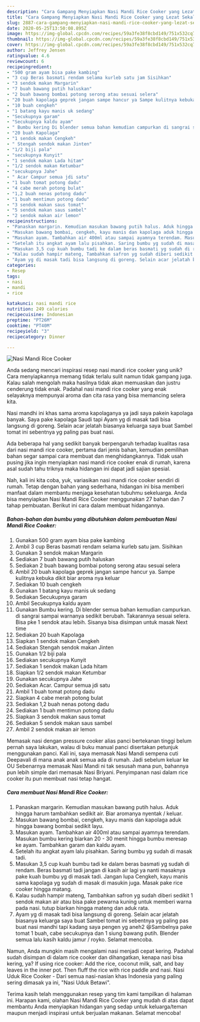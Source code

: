 ```yaml
---
description: "Cara Gampang Menyiapkan Nasi Mandi Rice Cooker yang Lezat Sekali"
title: "Cara Gampang Menyiapkan Nasi Mandi Rice Cooker yang Lezat Sekali"
slug: 2887-cara-gampang-menyiapkan-nasi-mandi-rice-cooker-yang-lezat-sekali
date: 2020-05-25T13:50:08.895Z
image: https://img-global.cpcdn.com/recipes/59a3fe38f8cbd149/751x532cq70/nasi-mandi-rice-cooker-foto-resep-utama.jpg
thumbnail: https://img-global.cpcdn.com/recipes/59a3fe38f8cbd149/751x532cq70/nasi-mandi-rice-cooker-foto-resep-utama.jpg
cover: https://img-global.cpcdn.com/recipes/59a3fe38f8cbd149/751x532cq70/nasi-mandi-rice-cooker-foto-resep-utama.jpg
author: Jeffrey Jensen
ratingvalue: 4.6
reviewcount: 6
recipeingredient:
- "500 gram ayam bisa pake kambing"
- "3 cup Beras basmati rendam selama kurleb satu jam Sisihkan"
- "3 sendok makan Margarin"
- "7 buah bawang putih haluskan"
- "2 buah bawang bombai potong serong atau sesuai selera"
- "20 buah kapolaga geprek jangan sampe hancur ya Sampe kulitnya kebuka dikit biar aroma nya keluar"
- "10 buah cengkeh"
- "1 batang kayu manis uk sedang"
- "Secukupnya garam"
- "Secukupnya kaldu ayam"
- " Bumbu kering Di blender semua bahan kemudian campurkan di sangrai sampai warnanya sedikit berubah Takarannya sesuai selera Bisa pke 1 sendok atau lebih Sisanya bisa disimpan untuk masak Next time"
- "20 buah Kapolaga"
- "1 sendok makan Cengkeh"
- " Stengah sendok makan Jinten"
- "1/2 biji pala"
- "secukupnya Kunyit"
- "1 sendok makan Lada hitam"
- "1/2 sendok makan Ketumbar"
- "secukupnya Jahe"
- " Acar Campur semua jdi satu"
- "1 buah tomat potong dadu"
- "4 cabe merah potong bulat"
- "1,2 buah nenas potong dadu"
- "1 buah mentimun potong dadu"
- "3 sendok makan saus tomat"
- "5 sendok makan saus sambel"
- "2 sendok makan air lemon"
recipeinstructions:
- "Panaskan margarin. Kemudian masukan bawang putih halus. Aduk hingga harum tambahkan sedikit air. Biar aromanya nyentak / keluar."
- "Masukan bawang bombai, cengkeh, kayu manis dan kapolaga aduk hingga bawang bombai sedikit layu."
- "Masukan ayam. Tambahkan air 400ml atau sampai ayamnya terendam. Masukan bumbu kering biarkan 20 - 30 menit hingga bumbu meresap ke ayam. Tambahkan garam dan kaldu ayam."
- "Setelah itu angkat ayam lalu pisahkan. Saring bumbu yg sudah di masak tadi."
- "Masukan 3,5 cup kuah bumbu tadi ke dalam beras basmati yg sudah di rendam. Beras basmati tadi jangan di kasih air lagi ya nanti masaknya pake kuah bumbu yg di masak tadi. Jangan lupa Cengkeh, kayu manis sama kapolaga yg sudah di masak di masukin juga. Masak pake rice cooker hingga matang."
- "Kalau sudah hampir mateng, Tambahkan safron yg sudah diberi sedikit 1 sendok makan air atau bisa pake pewarna kuning untuk memberi warna pada nasi. tutup biarkan hingga mateng dan aduk rata."
- "Ayam yg di masak tadi bisa langsung di goreng. Selain acar jelatah biasanya keluarga saya buat Sambel tomat ini sebentnya yg paling pas buat nasi mandhi tapi kadang saya pengen yg aneh2 😆Sambelnya pake tomat 1 buah, cabe secukupnya dan 1 siung bawang putih. Blender semua lalu kasih kaldu jamur / royko. Selamat mencoba."
categories:
- Resep
tags:
- nasi
- mandi
- rice

katakunci: nasi mandi rice 
nutrition: 249 calories
recipecuisine: Indonesian
preptime: "PT26M"
cooktime: "PT40M"
recipeyield: "3"
recipecategory: Dinner

---
```



![Nasi Mandi Rice Cooker](https://img-global.cpcdn.com/recipes/59a3fe38f8cbd149/751x532cq70/nasi-mandi-rice-cooker-foto-resep-utama.jpg)

Anda sedang mencari inspirasi resep nasi mandi rice cooker yang unik? Cara menyiapkannya memang tidak terlalu sulit namun tidak gampang juga. Kalau salah mengolah maka hasilnya tidak akan memuaskan dan justru cenderung tidak enak. Padahal nasi mandi rice cooker yang enak selayaknya mempunyai aroma dan cita rasa yang bisa memancing selera kita.

Nasi mandhi ini khas sama aroma kapolaganya ya jadi saya pakein kapolaga banyak. Saya pake kapolaga Saudi tapi Ayam yg di masak tadi bisa langsung di goreng. Selain acar jelatah biasanya keluarga saya buat Sambel tomat ini sebentnya yg paling pas buat nasi.

Ada beberapa hal yang sedikit banyak berpengaruh terhadap kualitas rasa dari nasi mandi rice cooker, pertama dari jenis bahan, kemudian pemilihan bahan segar sampai cara membuat dan menghidangkannya. Tidak usah pusing jika ingin menyiapkan nasi mandi rice cooker enak di rumah, karena asal sudah tahu triknya maka hidangan ini dapat jadi sajian spesial.


Nah, kali ini kita coba, yuk, variasikan nasi mandi rice cooker sendiri di rumah. Tetap dengan bahan yang sederhana, hidangan ini bisa memberi manfaat dalam membantu menjaga kesehatan tubuhmu sekeluarga. Anda bisa menyiapkan Nasi Mandi Rice Cooker menggunakan 27 bahan dan 7 tahap pembuatan. Berikut ini cara dalam membuat hidangannya.

<!--inarticleads1-->

##### Bahan-bahan dan bumbu yang dibutuhkan dalam pembuatan Nasi Mandi Rice Cooker:

1. Gunakan 500 gram ayam bisa pake kambing
1. Ambil 3 cup Beras basmati rendam selama kurleb satu jam. Sisihkan
1. Gunakan 3 sendok makan Margarin
1. Sediakan 7 buah bawang putih haluskan
1. Sediakan 2 buah bawang bombai potong serong atau sesuai selera
1. Ambil 20 buah kapolaga geprek jangan sampe hancur ya. Sampe kulitnya kebuka dikit biar aroma nya keluar
1. Sediakan 10 buah cengkeh
1. Gunakan 1 batang kayu manis uk sedang
1. Sediakan Secukupnya garam
1. Ambil Secukupnya kaldu ayam
1. Gunakan  Bumbu kering. Di blender semua bahan kemudian campurkan. di sangrai sampai warnanya sedikit berubah. Takarannya sesuai selera. Bisa pke 1 sendok atau lebih. Sisanya bisa disimpan untuk masak Next time
1. Sediakan 20 buah Kapolaga
1. Siapkan 1 sendok makan Cengkeh
1. Sediakan  Stengah sendok makan Jinten
1. Gunakan 1/2 biji pala
1. Sediakan secukupnya Kunyit
1. Sediakan 1 sendok makan Lada hitam
1. Siapkan 1/2 sendok makan Ketumbar
1. Gunakan secukupnya Jahe
1. Sediakan  Acar. Campur semua jdi satu
1. Ambil 1 buah tomat potong dadu
1. Siapkan 4 cabe merah potong bulat
1. Sediakan 1,2 buah nenas potong dadu
1. Sediakan 1 buah mentimun potong dadu
1. Siapkan 3 sendok makan saus tomat
1. Sediakan 5 sendok makan saus sambel
1. Ambil 2 sendok makan air lemon


Memasak nasi dengan pressure cooker alias panci bertekanan tinggi belum pernah saya lakukan, walau di buku manual panci disertakan petunjuk menggunakan panci. Kali ini, saya memasak Nasi Mandi sempena cuti Deepavali di mana anak anak semua ada di rumah. Jadi sebelum keluar ke OU Sebenarnya memasak Nasi Mandi ni tak sesusah mana pun, bahannya pun lebih simple dari memasak Nasi Briyani. Penyimpanan nasi dalam rice cooker itu pun membuat nasi tetap hangat. 

<!--inarticleads2-->

##### Cara membuat Nasi Mandi Rice Cooker:

1. Panaskan margarin. Kemudian masukan bawang putih halus. Aduk hingga harum tambahkan sedikit air. Biar aromanya nyentak / keluar.
1. Masukan bawang bombai, cengkeh, kayu manis dan kapolaga aduk hingga bawang bombai sedikit layu.
1. Masukan ayam. Tambahkan air 400ml atau sampai ayamnya terendam. Masukan bumbu kering biarkan 20 - 30 menit hingga bumbu meresap ke ayam. Tambahkan garam dan kaldu ayam.
1. Setelah itu angkat ayam lalu pisahkan. Saring bumbu yg sudah di masak tadi.
1. Masukan 3,5 cup kuah bumbu tadi ke dalam beras basmati yg sudah di rendam. Beras basmati tadi jangan di kasih air lagi ya nanti masaknya pake kuah bumbu yg di masak tadi. Jangan lupa Cengkeh, kayu manis sama kapolaga yg sudah di masak di masukin juga. Masak pake rice cooker hingga matang.
1. Kalau sudah hampir mateng, Tambahkan safron yg sudah diberi sedikit 1 sendok makan air atau bisa pake pewarna kuning untuk memberi warna pada nasi. tutup biarkan hingga mateng dan aduk rata.
1. Ayam yg di masak tadi bisa langsung di goreng. Selain acar jelatah biasanya keluarga saya buat Sambel tomat ini sebentnya yg paling pas buat nasi mandhi tapi kadang saya pengen yg aneh2 😆Sambelnya pake tomat 1 buah, cabe secukupnya dan 1 siung bawang putih. Blender semua lalu kasih kaldu jamur / royko. Selamat mencoba.


Namun, Anda mungkin masih mengalami nasi menjadi cepat kering. Padahal sudah disimpan di dalam rice cooker dan dihangatkan, kenapa nasi bisa kering, ya? If using rice cooker: Add the rice, coconut milk, salt, and bay leaves in the inner pot. Then fluff the rice with rice paddle and nasi. Nasi Uduk Rice Cooker - Dari semua nasi-nasian khas Indonesia yang paling sering dimasak ya ini, &#34;Nasi Uduk Betawi&#34;. 

Terima kasih telah menggunakan resep yang tim kami tampilkan di halaman ini. Harapan kami, olahan Nasi Mandi Rice Cooker yang mudah di atas dapat membantu Anda menyiapkan hidangan yang sedap untuk keluarga/teman maupun menjadi inspirasi untuk berjualan makanan. Selamat mencoba!

